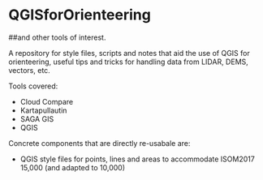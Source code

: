 # QGISforOrienteering
##and other tools of interest.

A repository for style files, scripts and notes that aid the use of QGIS for orienteering, useful tips and tricks for handling data from LIDAR, DEMS, vectors, etc.

Tools covered:
* Cloud Compare
* Kartapullautin
* SAGA GIS
* QGIS

Concrete components that are directly re-usabale are:
* QGIS style files for points, lines and areas to accommodate ISOM2017 15,000 (and adapted to 10,000)

